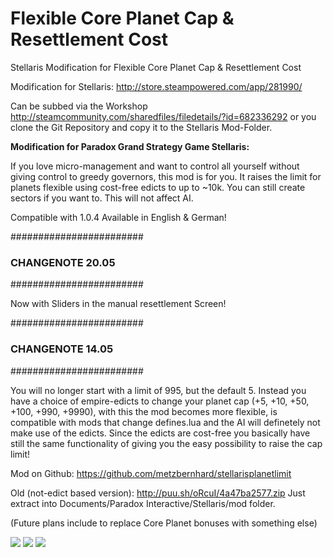 # Flexible Core Planet Cap & Resettlement Cost
Stellaris Modification for Flexible Core Planet Cap & Resettlement Cost

Modification for Stellaris: http://store.steampowered.com/app/281990/

Can be subbed via the Workshop http://steamcommunity.com/sharedfiles/filedetails/?id=682336292 or you clone the Git Repository and copy it to the Stellaris Mod-Folder. 

**Modification for Paradox Grand Strategy Game Stellaris:**

If you love micro-management and want to control all yourself without giving control to greedy governors, this mod is for you. It raises the limit for planets flexible using cost-free edicts to up to ~10k. You can still create sectors if you want to. This will not affect AI. 

Compatible with 1.0.4
Available in English & German!

########################
### CHANGENOTE 20.05 ###
########################

Now with Sliders in the manual resettlement Screen! 

########################
### CHANGENOTE 14.05 ###
########################

You will no longer start with a limit of 995, but the default 5. Instead you have a choice of empire-edicts to change your planet cap (+5, +10, +50, +100, +990, +9990), with this the mod becomes more flexible, is compatible with mods that change defines.lua and the AI will definetely not make use of the edicts. Since the edicts are cost-free you basically have still the same functionality of giving you the easy possibility to raise the cap limit! 

Mod on Github: https://github.com/metzbernhard/stellarisplanetlimit

Old (not-edict based version): http://puu.sh/oRcuI/4a47ba2577.zip
Just extract into Documents/Paradox Interactive/Stellaris/mod folder. 

(Future plans include to replace Core Planet bonuses with something else)

![](https://github.com/metzbernhard/stellarisplanetlimit/blob/master/screen1.png)
![](https://github.com/metzbernhard/stellarisplanetlimit/blob/master/screen2.png)
![](https://github.com/metzbernhard/stellarisplanetlimit/blob/master/screen3.png)
